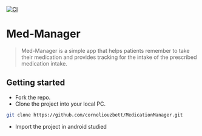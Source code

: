 [![CI](https://github.com/corneliouzbett/MedicationManager/actions/workflows/main.yml/badge.svg)](https://github.com/corneliouzbett/MedicationManager/actions/workflows/main.yml)

# Med-Manager

> Med-Manager is a simple app that helps patients remember  to take their medication and provides tracking for the intake of the prescribed medication intake.

## Getting started
   * Fork the repo.
   * Clone the project into your local PC.
   ```bash
   git clone https://github.com/corneliouzbett/MedicationManager.git
   ```
   * Import the project in android studied


